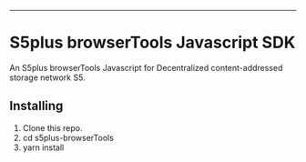 ---

# S5plus browserTools Javascript SDK

An S5plus browserTools Javascript for Decentralized content-addressed storage network S5.

## Installing

1. Clone this repo.
2. cd s5plus-browserTools
3. yarn install

